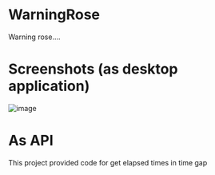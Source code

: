 # WarningRose
Warning rose....

# Screenshots (as desktop application)
![image](https://github.com/FazziCLAY/WarningRose/assets/68351787/1bbb0b15-8a89-488a-9107-19f87f9fdfd3)

# As API
This project provided code for get elapsed times in time gap
